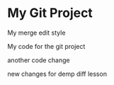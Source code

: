 # My Git Project

My merge edit style

My code for the git project

another code change
  
  
  new changes for demp diff lesson
